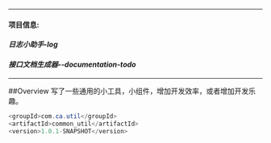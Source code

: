 --------------------------------------------------------------------------------
#### **项目信息**:
#### *日志小助手-log*<br />
#### *接口文档生成器--documentation-todo*<br />
--------------------------------------------------------------------------------

##Overview
写了一些通用的小工具，小组件，增加开发效率，或者增加开发乐趣。

```java
<groupId>com.ca.util</groupId>
<artifactId>common_util</artifactId>
<version>1.0.1-SNAPSHOT</version>
```
